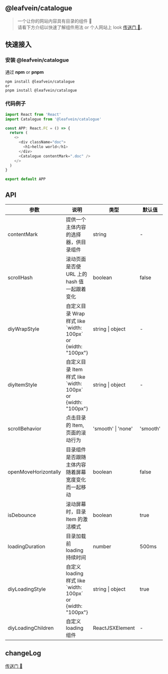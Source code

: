 ## @leafvein/catalogue

> 一个让你的网站内容具有目录的组件 📑  
> 请看下方介绍以快速了解组件用法 or 个人网站上 look [传送门 🚪](https://zealleaf.github.io/treehouse/packages/@leafvein/catalogue)。

## 快速接入

### 安装 @leafvein/catalogue

通过 **npm** or **pnpm**

```shell
npm install @leafvein/catalogue
or
pnpm install @leafvein/catalogue
```

### 代码例子

```js
import React from 'React'
import Catalogue from '@leafvein/catalogue'

const APP: React.FC = () => {
  return (
    <>
      <div className="doc">
        <h1>hello world</h1>
      </div>
      <Catalogue contentMark=".doc" />
    </>
  )
}

export default APP
```

## API

| 参数                 | 说明                                                           | 类型               | 默认值   | 版本   |
| -------------------- | -------------------------------------------------------------- | ------------------ | -------- | ------ |
| contentMark          | 提供一个主体内容的选择器，供目录组件                           | string             | -        | latest |
| scrollHash           | 滚动页面是否使 URL 上的 hash 值一起跟着变化                    | boolean            | false    | latest |
| diyWrapStyle         | 自定义目录 Wrap 样式 like \`width: 100px\` or {width: "100px"} | string \| object   | -        | latest |
| diyItemStyle         | 自定义目录 Item 样式 like \`width: 100px\` or {width: "100px"} | string \| object   | -        | latest |
| scrollBehavior       | 点击目录的 Item, 页面的滚动行为                                | 'smooth' \| 'none' | 'smooth' | latest |
| openMoveHorizontally | 目录组件是否跟随主体内容随着屏幕宽度变化而一起移动             | boolean            | false    | latest |
| isDebounce           | 滚动屏幕时，目录 Item 的激活模式                               | boolean            | true     | latest |
| loadingDuration      | 目录加载前 loading 持续时间                                    | number             | 500ms    | latest |
| diyLoadingStyle      | 自定义 loading 样式 like \`width: 100px\` or {width: "100px"}  | string \| object   | true     | latest |
| diyLoadingChildren   | 自定义 loading 组件                                            | ReactJSXElement    | -        | latest |

## changeLog

[传送门 🚪](https://zealleaf.github.io/treehouse/packages/@leafvein/catalogue#changeLog)
